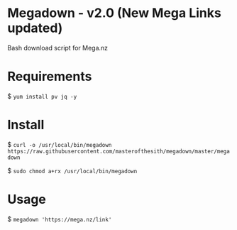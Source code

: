 # Megadown - v2.0 (New Mega Links updated)
Bash download script for Mega.nz

# Requirements
$ `yum install pv jq -y`

# Install
$ `curl -o /usr/local/bin/megadown https://raw.githubusercontent.com/masterofthesith/megadown/master/megadown`

$ `sudo chmod a+rx /usr/local/bin/megadown`

# Usage
$ `megadown 'https://mega.nz/link'`

